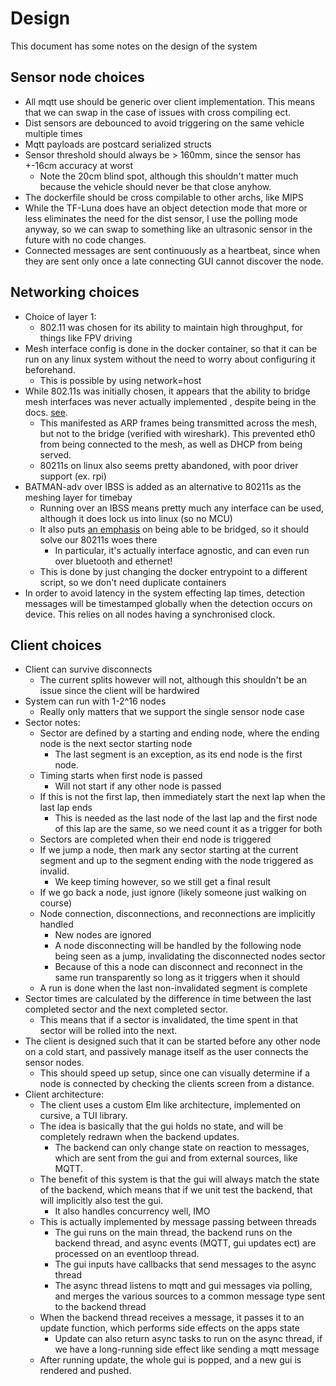 # Design

This document has some notes on the design of the system

## Sensor node choices

- All mqtt use should be generic over client implementation. This means that we can swap in the case of issues with
  cross compiling ect.
- Dist sensors are debounced to avoid triggering on the same vehicle multiple times
- Mqtt payloads are postcard serialized structs
- Sensor threshold should always be > 160mm, since the sensor has +-16cm accuracy at worst
    - Note the 20cm blind spot, although this shouldn't matter much because the vehicle should never be that close
      anyhow.
- The dockerfile should be cross compilable to other archs, like MIPS
- While the TF-Luna does have an object detection mode that more or less eliminates the need for the dist sensor, I use
  the polling mode anyway, so we can swap to something like an ultrasonic sensor in the future with no code changes.
- Connected messages are sent continuously as a heartbeat, since when they are sent only once a late connecting GUI
  cannot
  discover the node.

## Networking choices

- Choice of layer 1:
    - 802.11 was chosen for its ability to maintain high throughput, for things like FPV driving
- Mesh interface config is done in the docker container, so that it can be run on any linux system without the need
  to worry about configuring it beforehand.
    - This is possible by using network=host
- While 802.11s was initially chosen, it appears that the ability to bridge mesh interfaces was never actually
  implemented
  , despite being in the docs. [see](https://www.spinics.net/lists/linux-wireless/msg19548.html).
    - This manifested as ARP frames being transmitted across the mesh, but not to the bridge (verified with wireshark).
      This prevented eth0 from
      being connected to the mesh, as well as DHCP from being served.
    - 80211s on linux also seems pretty abandoned, with poor driver support (ex. rpi)
- BATMAN-adv over IBSS is added as an alternative to 80211s as the meshing layer for timebay
    - Running over an IBSS means pretty much any interface can be used, although it does lock us into linux (so no MCU)
    - It also puts [an emphasis](https://www.open-mesh.org/projects/batman-adv/wiki/Wiki) on being able to be bridged,
      so it should solve our 80211s woes there
        - In particular, it's actually interface agnostic, and can even run over bluetooth and ethernet!
    - This is done by just changing the docker entrypoint to a different script, so we don't need duplicate containers
- In order to avoid latency in the system effecting lap times, detection messages will be timestamped globally when the
  detection occurs on device. This relies on
  all nodes having a synchronised clock.

## Client choices

- Client can survive disconnects
    - The current splits however will not, although this shouldn't be an issue since the client will be hardwired
- System can run with 1-2^16 nodes
    - Really only matters that we support the single sensor node case
- Sector notes:
    - Sector are defined by a starting and ending node, where the ending node is the next sector starting node
        - The last segment is an exception, as its end node is the first node.
    - Timing starts when first node is passed
        - Will not start if any other node is passed
    - If this is not the first lap, then immediately start the next lap when the last lap ends
        - This is needed as the last node of the last lap and the first node of this lap are the same, so we need count
          it as a trigger for both
    - Sectors are completed when their end node is triggered
    - If we jump a node, then mark any sector starting at the current segment and up to the segment ending with the node
      triggered as invalid.
        - We keep timing however, so we still get a final result
    - If we go back a node, just ignore (likely someone just walking on course)
    - Node connection, disconnections, and reconnections are implicitly handled
        - New nodes are ignored
        - A node disconnecting will be handled by the following node being seen as a jump, invalidating the disconnected
          nodes sector
        - Because of this a node can disconnect and reconnect in the same run transparently so long as it triggers when
          it should
    - A run is done when the last non-invalidated segment is complete
- Sector times are calculated by the difference in time between the last completed sector and the next completed sector.
    - This means that if a sector is invalidated, the time spent in that sector will be rolled into the next.
- The client is designed such that it can be started before any other node on a cold start, and passively manage itself
  as the user connects the sensor nodes.
    - This should speed up setup, since one can visually determine if a node is connected by checking the clients screen
      from a distance.
- Client architecture:
    - The client uses a custom Elm like architecture, implemented on cursive, a TUI library.
    - The idea is basically that the gui holds no state, and will be completely redrawn when the backend updates.
        - The backend can only change state on reaction to messages, which are sent from the gui and from external
          sources, like MQTT.
    - The benefit of this system is that the gui will always match the state of the backend, which means that if we unit
      test the backend, that will implicitly also test the gui.
        - It also handles concurrency well, IMO
    - This is actually implemented by message passing between threads
      - The gui runs on the main thread, the backend runs on the backend thread, and async events (MQTT, gui updates ect)
      are processed on an eventloop thread.
      - The gui inputs have callbacks that send messages to the async thread
      - The async thread listens to mqtt and gui messages via polling, and merges the various sources to a common message
      type sent to the backend thread
    - When the backend thread receives a message, it passes it to an update function, which performs side effects on the apps state
      - Update can also return async tasks to run on the async thread, if we have a long-running side effect like sending a mqtt message
    - After running update, the whole gui is popped, and a new gui is rendered and pushed.